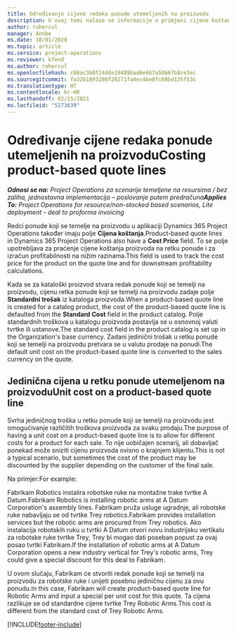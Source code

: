 ```yaml
---
title: Određivanje cijene redaka ponude utemeljenih na proizvodu
description: U ovoj temi nalaze se informacije o primjeni cijene koštanja na redak ponude koji se temelji na proizvodu.
author: ruhercul
manager: Annbe
ms.date: 10/01/2020
ms.topic: article
ms.service: project-operations
ms.reviewer: kfend
ms.author: ruhercul
ms.openlocfilehash: c08ac3b0f24dda19489bad6e667a50b67b8ce3ec
ms.sourcegitcommit: fa32b1893286f20271fa4ec4be8fc68bd135f53c
ms.translationtype: HT
ms.contentlocale: hr-HR
ms.lasthandoff: 02/15/2021
ms.locfileid: "5273639"
---
```

# <a name="costing-product-based-quote-lines"></a><span data-ttu-id="05a79-103">Određivanje cijene redaka ponude utemeljenih na proizvodu</span><span class="sxs-lookup"><span data-stu-id="05a79-103">Costing product-based quote lines</span></span>

<span data-ttu-id="05a79-104">_**Odnosi se na:** Project Operations za scenarije temeljene na resursima / bez zaliha, jednostavna implementacija – poslovanje putem predračuna_</span><span class="sxs-lookup"><span data-stu-id="05a79-104">_**Applies To:** Project Operations for resource/non-stocked based scenarios, Lite deployment - deal to proforma invoicing_</span></span>


<span data-ttu-id="05a79-105">Redci ponude koji se temelje na proizvodu u aplikaciji Dynamics 365 Project Operations također imaju polje **Cijena koštanja**.</span><span class="sxs-lookup"><span data-stu-id="05a79-105">Product-based quote lines in Dynamics 365 Project Operations also have a **Cost Price** field.</span></span> <span data-ttu-id="05a79-106">To se polje upotrebljava za praćenje cijene koštanja proizvoda na retku ponude i za izračun profitabilnosti na nižim razinama.</span><span class="sxs-lookup"><span data-stu-id="05a79-106">This field is used to track the cost price for the product on the quote line and for downstream profitability calculations.</span></span>

<span data-ttu-id="05a79-107">Kada se za kataloški proizvod stvara redak ponude koji se temelji na proizvodu, cijenu retka ponude koji se temelji na proizvodu zadaje polje **Standardni trošak** iz kataloga proizvoda.</span><span class="sxs-lookup"><span data-stu-id="05a79-107">When a product-based quote line is created for a catalog product, the cost of the product-based quote line is defaulted from the **Standard Cost** field in the product catalog.</span></span> <span data-ttu-id="05a79-108">Polje standardnih troškova u katalogu proizvoda postavlja se u osnovnoj valuti tvrtke ili ustanove.</span><span class="sxs-lookup"><span data-stu-id="05a79-108">The standard cost field in the product catalog is set up in the Organization's base currency.</span></span> <span data-ttu-id="05a79-109">Zadani jedinični trošak u retku ponude koji se temelji na proizvodu pretvara se u valutu prodaje na ponudi.</span><span class="sxs-lookup"><span data-stu-id="05a79-109">The default unit cost on the product-based quote line is converted to the sales currency on the quote.</span></span>

## <a name="unit-cost-on-a-product-based-quote-line"></a><span data-ttu-id="05a79-110">Jedinična cijena u retku ponude utemeljenom na proizvodu</span><span class="sxs-lookup"><span data-stu-id="05a79-110">Unit cost on a product-based quote line</span></span>

<span data-ttu-id="05a79-111">Svrha jediničnog troška u retku ponude koji se temelji na proizvodu jest omogućivanje različitih troškova proizvoda za svaku prodaju.</span><span class="sxs-lookup"><span data-stu-id="05a79-111">The purpose of having a unit cost on a product-based quote line is to allow for different costs for a product for each sale.</span></span> <span data-ttu-id="05a79-112">To nije uobičajen scenarij, ali dobavljač ponekad može sniziti cijenu proizvoda ovisno o krajnjem klijentu.</span><span class="sxs-lookup"><span data-stu-id="05a79-112">This is not a typical scenario, but sometimes the cost of the product may be discounted by the supplier depending on the customer of the final sale.</span></span>

<span data-ttu-id="05a79-113">Na primjer:</span><span class="sxs-lookup"><span data-stu-id="05a79-113">For example:</span></span>

<span data-ttu-id="05a79-114">Fabrikam Robotics instalira robotske ruke na montažne trake tvrtke A Datum.</span><span class="sxs-lookup"><span data-stu-id="05a79-114">Fabrikam Robotics is installing robotic arms at A Datum Corporation's assembly lines.</span></span> <span data-ttu-id="05a79-115">Fabrikam pruža usluge ugradnje, ali robotske ruke nabavljaju se od tvrtke Trey robotics.</span><span class="sxs-lookup"><span data-stu-id="05a79-115">Fabrikam provides installation services but the robotic arms are procured from Trey robotics.</span></span> <span data-ttu-id="05a79-116">Ako instalacija robotskih ruku u tvrtki A Datum otvori novu industrijsku vertikalu za robotske ruke tvrtke Trey, Trey bi mogao dati poseban popust za ovaj posao tvrtki Fabrikam.</span><span class="sxs-lookup"><span data-stu-id="05a79-116">If the installation of robotic arms at A Datum Corporation opens a new industry vertical for Trey's robotic arms, Trey could give a special discount for this deal to Fabrikam.</span></span>

<span data-ttu-id="05a79-117">U ovom slučaju, Fabrikam će stvoriti redak ponude koji se temelji na proizvodu za robotske ruke i unijeti posebnu jediničnu cijenu za ovu ponudu.</span><span class="sxs-lookup"><span data-stu-id="05a79-117">In this case, Fabrikam will create product-based quote line for Robotic Arms and input a special per unit cost for this quote.</span></span> <span data-ttu-id="05a79-118">Ta cijena razlikuje se od standardne cijene tvrtke Trey Robotic Arms.</span><span class="sxs-lookup"><span data-stu-id="05a79-118">This cost is different from the standard cost of Trey Robotic Arms.</span></span>


[!INCLUDE[footer-include](../../includes/footer-banner.md)]